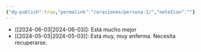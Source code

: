 ```yaml
---
{"dg-publish":true,"permalink":"/oraciones/persona-1/","noteIcon":""}
---
```



- [[2024-06-03\|2024-06-03]]: Está mucho mejor 
- [[2024-05-03\|2024-05-03]]: Está muy, muy enferma. Necesita recuperarse.

